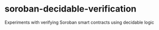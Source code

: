 # soroban-decidable-verification

Experiments with verifying Soroban smart contracts using decidable
logic
